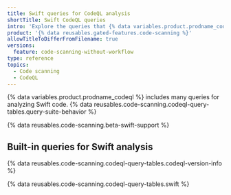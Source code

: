 ```yaml
---
title: Swift queries for CodeQL analysis
shortTitle: Swift CodeQL queries
intro: 'Explore the queries that {% data variables.product.prodname_codeql %} uses to analyze code written in Swift when you select the `default` or the `security-extended` query suite.'
product: '{% data reusables.gated-features.code-scanning %}'
allowTitleToDifferFromFilename: true
versions:
  feature: code-scanning-without-workflow
type: reference
topics:
  - Code scanning
  - CodeQL
---
```


{% data variables.product.prodname_codeql %} includes many queries for analyzing Swift code. {% data reusables.code-scanning.codeql-query-tables.query-suite-behavior %}

{% data reusables.code-scanning.beta-swift-support %}

## Built-in queries for Swift analysis

{% data reusables.code-scanning.codeql-query-tables.codeql-version-info %}

{% data reusables.code-scanning.codeql-query-tables.swift %}
